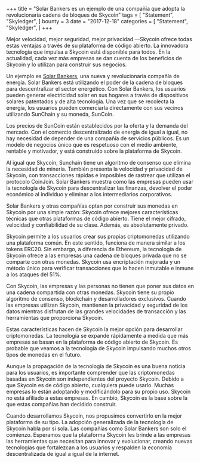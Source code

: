 
+++
title = "Solar Bankers es un ejemplo de una compañía que adopta la revolucionaria cadena de bloques de Skycoin"
tags = [
    "Statement",
    "Skyledger",
]
bounty = 3
date = "2017-12-18"
categories = [
    "Statement",
    "Skyledger",
]
+++

Mejor velocidad, mejor seguridad, mejor privacidad  —Skycoin ofrece todas estas ventajas a través de su plataforma de código abierto. La innovadora tecnología que impulsa a Skycoin está disponible para todos. En la actualidad, cada vez más empresas se dan cuenta de los beneficios de Skycoin y lo utilizan para construir sus negocios.

Un ejemplo es [Solar Bankers](https://solarbankers.com/), una nueva y revolucionaria compañía de energía. Solar Bankers está utilizando el poder de la cadena de bloques para descentralizar el sector energético. Con Solar Bankers, los usuarios pueden generar electricidad solar en sus hogares a través de dispositivos solares patentados y de alta tecnología. Una vez que se recolecta la energía, los usuarios pueden comerciarla directamente con sus vecinos utilizando SunChain y su moneda, SunCoin.

Los precios de SunCoin están establecidos por la oferta y la demanda del mercado. Con el comercio descentralizado de energía de igual a igual, no hay necesidad de depender de una compañía de servicios públicos. Es un modelo de negocios único que es respetuoso con el medio ambiente, rentable y motivador, y está construido sobre la plataforma de Skycoin.

Al igual que Skycoin, Sunchain tiene un algoritmo de consenso que elimina la necesidad de minería. También presenta la velocidad y privacidad de Skycoin, con transacciones rápidas e imposibles de rastrear que utilizan el protocolo CoinJoin. Solar Bankers muestra cómo las empresas pueden usar la tecnología de Skycoin para descentralizar las finanzas, devolver el poder económico al individuo y eliminar a los intermediarios corporativos.

Solar Bankers y otras compañías optan por construir sus monedas en Skycoin por una simple razón: Skycoin ofrece mejores características técnicas que otras plataformas de código abierto. Tiene el mejor cifrado, velocidad y confiabilidad de su clase. Además, es absolutamente privado.

Skycoin permite a los usuarios crear sus propias criptomonedas utilizando una plataforma común. En este sentido, funciona de manera similar a los tokens ERC20. Sin embargo, a diferencia de Ethereum, la tecnología de Skycoin ofrece a las empresas una cadena de bloques privada que no se comparte con otras monedas. Skycoin usa encriptación mejorada y un método único para verificar transacciones que lo hacen inmutable e inmune a los ataques del 51%.

Con Skycoin, las empresas y las personas no tienen que poner sus datos en una cadena compartida con otras monedas. Skycoin tiene su propio algoritmo de consenso, blockchain y desarrolladores exclusivos. Cuando las empresas utilizan Skycoin, mantienen la privacidad y seguridad de los datos mientras disfrutan de las grandes velocidades de transacción y las herramientas que proporciona Skycoin.

Estas características hacen de Skycoin la mejor opción para desarrollar criptomonedas. La tecnología se expande rápidamente a medida que más empresas se basan en la plataforma de código abierto de Skycoin. Es probable que veamos a la tecnología de Skycoin impulsando muchos otros tipos de monedas en el futuro.

Aunque la propagación de la tecnología de Skycoin es una buena noticia para los usuarios, es importante comprender que las criptomonedas basadas en Skycoin son independientes del proyecto Skycoin. Debido a que Skycoin es de código abierto, cualquiera puede usarlo. Muchas empresas lo están adoptando y modificándolo para su propio uso. Skycoin no está afiliado a estas empresas. En cambio, Skycoin es la base sobre la que estas compañías han decidido construir.

Cuando desarrollamos Skycoin, nos propusimos convertirlo en la mejor plataforma de su tipo. La adopción generalizada de la tecnología de Skycoin habla por sí sola. Las compañías como Solar Bankers son solo el comienzo. Esperamos que la plataforma Skycoin les brinde a las empresas las herramientas que necesitan para innovar y evolucionar, creando nuevas tecnologías que fortalezcan a los usuarios y respalden la economía descentralizada de igual a igual de la internet.
